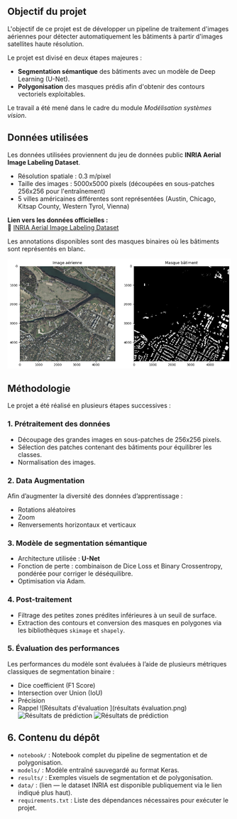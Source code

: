 ## Objectif du projet

L'objectif de ce projet est de développer un pipeline de traitement d'images aériennes pour détecter automatiquement les bâtiments à partir d'images satellites haute résolution. 

Le projet est divisé en deux étapes majeures :
- **Segmentation sémantique** des bâtiments avec un modèle de Deep Learning (U-Net).
- **Polygonisation** des masques prédis afin d'obtenir des contours vectoriels exploitables.

Le travail a été mené dans le cadre du module *Modélisation systèmes vision*.

## Données utilisées

Les données utilisées proviennent du jeu de données public **INRIA Aerial Image Labeling Dataset**.

- Résolution spatiale : 0.3 m/pixel
- Taille des images : 5000x5000 pixels (découpées en sous-patches 256x256 pour l'entraînement)
- 5 villes américaines différentes sont représentées (Austin, Chicago, Kitsap County, Western Tyrol, Vienna)

**Lien vers les données officielles :**  
🔗 [INRIA Aerial Image Labeling Dataset](https://project.inria.fr/aerialimagelabeling/)

Les annotations disponibles sont des masques binaires où les bâtiments sont représentés en blanc.

![Echantillion des images du dataset](dataset.png)

## Méthodologie

Le projet a été réalisé en plusieurs étapes successives :

### 1. Prétraitement des données

- Découpage des grandes images en sous-patches de 256x256 pixels.
- Sélection des patches contenant des bâtiments pour équilibrer les classes.
- Normalisation des images.

### 2. Data Augmentation

Afin d’augmenter la diversité des données d’apprentissage :
- Rotations aléatoires
- Zoom
- Renversements horizontaux et verticaux

### 3. Modèle de segmentation sémantique

- Architecture utilisée : **U-Net**
- Fonction de perte : combinaison de Dice Loss et Binary Crossentropy, pondérée pour corriger le déséquilibre.
- Optimisation via Adam.

### 4. Post-traitement

- Filtrage des petites zones prédites inférieures à un seuil de surface.
- Extraction des contours et conversion des masques en polygones via les bibliothèques `skimage` et `shapely`.

### 5. Évaluation des performances

Les performances du modèle sont évaluées à l’aide de plusieurs métriques classiques de segmentation binaire :

- Dice coefficient (F1 Score)
- Intersection over Union (IoU)
- Précision
- Rappel
![Résultats d'évaluation ](résultats évaluation.png)
![Résultats de prédiction](dresultats_prediction.png)
![Résultats de prédiction](dresultats_prediction2.png)
## 6. Contenu du dépôt

- `notebook/` : Notebook complet du pipeline de segmentation et de polygonisation.
- `models/` : Modèle entraîné sauvegardé au format Keras.
- `results/` : Exemples visuels de segmentation et de polygonisation.
- `data/` : (lien — le dataset INRIA est disponible publiquement via le lien indiqué plus haut).
- `requirements.txt` : Liste des dépendances nécessaires pour exécuter le projet.


